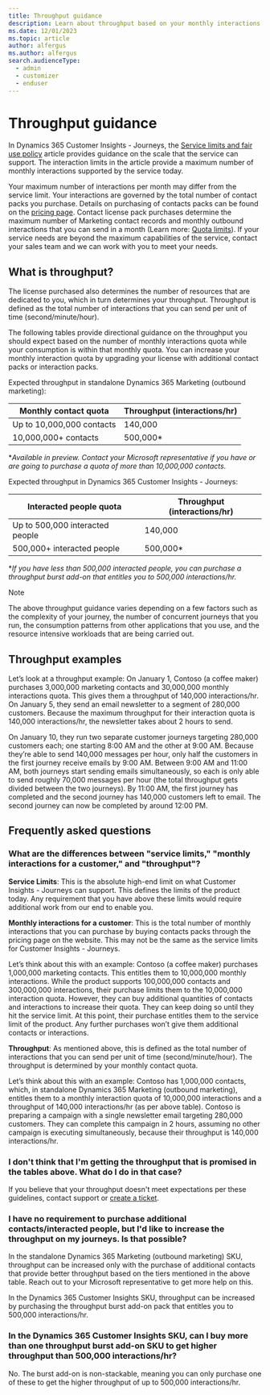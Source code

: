 ```yaml
---
title: Throughput guidance
description: Learn about throughput based on your monthly interactions quota in Dynamics 365 Customer Insights - Journeys.
ms.date: 12/01/2023
ms.topic: article
author: alfergus
ms.author: alfergus
search.audienceType: 
  - admin
  - customizer
  - enduser
---
```


# Throughput guidance

In Dynamics 365 Customer Insights - Journeys, the [Service limits and fair use policy](fair-use-policy.md) article provides guidance on the scale that the service can support. The interaction limits in the article provide a maximum number of monthly interactions supported by the service today.

Your maximum number of interactions per month may differ from the service limit. Your interactions are governed by the total number of contact packs you purchase. Details on purchasing of contacts packs can be found on the [pricing page](https://dynamics.microsoft.com/marketing/pricing/). Contact license pack purchases determine the maximum number of Marketing contact records and monthly outbound interactions that you can send in a month (Learn more: [Quota limits](quota-management.md)). If your service needs are beyond the maximum capabilities of the service, contact your sales team and we can work with you to meet your needs.

## What is throughput?

The license purchased also determines the number of resources that are dedicated to you, which in turn determines your throughput. Throughput is defined as the total number of interactions that you can send per unit of time (second/minute/hour).

The following tables provide directional guidance on the throughput you should expect based on the number of monthly interactions quota while your consumption is within that monthly quota. You can increase your monthly interaction quota by upgrading your license with additional contact packs or interaction packs.

Expected throughput in standalone Dynamics 365 Marketing (outbound marketing):

| Monthly contact quota     | Throughput (interactions/hr) |
|---------------------------|------------------------------|
| Up to 10,000,000 contacts | 140,000                      |
| 10,000,000+ contacts      | 500,000*                     |

**Available in preview. Contact your Microsoft representative if you have or are going to purchase a quota of more than 10,000,000 contacts.*

Expected throughput in Dynamics 365 Customer Insights - Journeys:

| Interacted people quota         | Throughput (interactions/hr) |
|---------------------------------|------------------------------|
| Up to 500,000 interacted people | 140,000                      |
| 500,000+ interacted people      | 500,000*                     |

**If you have less than 500,000 interacted people, you can purchase a throughput burst add-on that entitles you to 500,000 interactions/hr.*

> [!NOTE]
> The above throughput guidance varies depending on a few factors such as the complexity of your journey, the number of concurrent journeys that you run, the consumption patterns from other applications that you use, and the resource intensive workloads that are being carried out.

## Throughput examples

Let’s look at a throughput example: On January 1, Contoso (a coffee maker) purchases 3,000,000 marketing contacts and 30,000,000 monthly interactions quota. This gives them a throughput of 140,000 interactions/hr. On January 5, they send an email newsletter to a segment of 280,000 customers. Because the maximum throughput for their interaction quota is 140,000 interactions/hr, the newsletter takes about 2 hours to send.

On January 10, they run two separate customer journeys targeting 280,000 customers each; one starting 8:00 AM and the other at 9:00 AM. Because they’re able to send 140,000 messages per hour, only half the customers in the first journey receive emails by 9:00 AM. Between 9:00 AM and 11:00 AM, both journeys start sending emails simultaneously, so each is only able to send roughly 70,000 messages per hour (the total throughput gets divided between the two journeys). By 11:00 AM, the first journey has completed and the second journey has 140,000 customers left to email. The second journey can now be completed by around 12:00 PM.

## Frequently asked questions

### What are the differences between "service limits," "monthly interactions for a customer," and "throughput"?

**Service Limits**: This is the absolute high-end limit on what Customer Insights - Journeys can support. This defines the limits of the product today. Any requirement that you have above these limits would require additional work from our end to enable you.

**Monthly interactions for a customer**: This is the total number of monthly interactions that you can purchase by buying contacts packs through the pricing page on the website. This may not be the same as the service limits for Customer Insights - Journeys.

Let’s think about this with an example: Contoso (a coffee maker) purchases 1,000,000 marketing contacts. This entitles them to 10,000,000 monthly interactions. While the product supports 100,000,000 contacts and 300,000,000 interactions, their purchase limits them to the 10,000,000 interaction quota. However, they can buy additional quantities of contacts and interactions to increase their quota. They can keep doing so until they hit the service limit. At this point, their purchase entitles them to the service limit of the product. Any further purchases won’t give them additional contacts or interactions.

**Throughput**: As mentioned above, this is defined as the total number of interactions that you can send per unit of time (second/minute/hour). The throughput is determined by your monthly contact quota.

Let’s think about this with an example: Contoso has 1,000,000 contacts, which, in standalone Dynamics 365 Marketing (outbound marketing), entitles them to a monthly interaction quota of 10,000,000 interactions and a throughput of 140,000 interactions/hr (as per above table). Contoso is preparing a campaign with a single newsletter email targeting 280,000 customers. They can complete this campaign in 2 hours, assuming no other campaign is executing simultaneously, because their throughput is 140,000 interactions/hr.

### I don't think that I'm getting the throughput that is promised in the tables above. What do I do in that case?

If you believe that your throughput doesn't meet expectations per these guidelines, contact support or [create a ticket](/power-platform/admin/get-help-support).

### I have no requirement to purchase additional contacts/interacted people, but I'd like to increase the throughput on my journeys. Is that possible?

In the standalone Dynamics 365 Marketing (outbound marketing) SKU, throughput can be increased only with the purchase of additional contacts that provide better throughput based on the tiers mentioned in the above table. Reach out to your Microsoft representative to get more help on this.

In the Dynamics 365 Customer Insights SKU, throughput can be increased by purchasing the throughput burst add-on pack that entitles you to 500,000 interactions/hr.

### In the Dynamics 365 Customer Insights SKU, can I buy more than one throughput burst add-on SKU to get higher throughput than 500,000 interactions/hr?

No. The burst add-on is non-stackable, meaning you can only purchase one of these to get the higher throughput of up to 500,000 interactions/hr.
